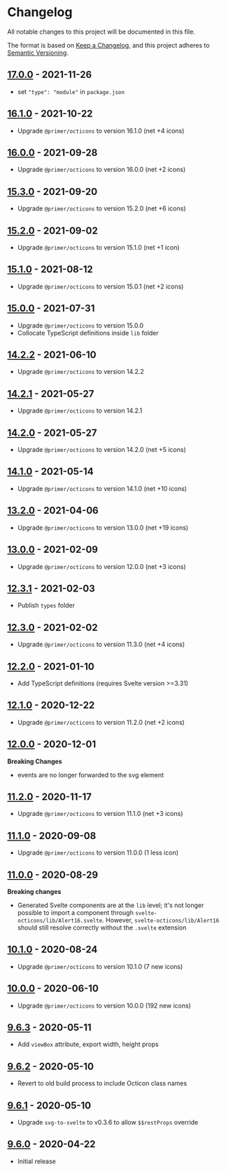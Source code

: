 # Changelog

All notable changes to this project will be documented in this file.

The format is based on [Keep a Changelog](https://keepachangelog.com/en/1.0.0/),
and this project adheres to [Semantic Versioning](https://semver.org/spec/v2.0.0.html).

## [17.0.0](https://github.com/metonym/svelte-octicons/releases/tag/v17.0.0) - 2021-11-26

- set `"type": "module"` in `package.json`

## [16.1.0](https://github.com/metonym/svelte-octicons/releases/tag/v16.1.0) - 2021-10-22

- Upgrade `@primer/octicons` to version 16.1.0 (net +4 icons)

## [16.0.0](https://github.com/metonym/svelte-octicons/releases/tag/v16.0.0) - 2021-09-28

- Upgrade `@primer/octicons` to version 16.0.0 (net +2 icons)

## [15.3.0](https://github.com/metonym/svelte-octicons/releases/tag/v15.3.0) - 2021-09-20

- Upgrade `@primer/octicons` to version 15.2.0 (net +6 icons)

## [15.2.0](https://github.com/metonym/svelte-octicons/releases/tag/v15.2.0) - 2021-09-02

- Upgrade `@primer/octicons` to version 15.1.0 (net +1 icon)

## [15.1.0](https://github.com/metonym/svelte-octicons/releases/tag/v15.1.0) - 2021-08-12

- Upgrade `@primer/octicons` to version 15.0.1 (net +2 icons)

## [15.0.0](https://github.com/metonym/svelte-octicons/releases/tag/v15.0.0) - 2021-07-31

- Upgrade `@primer/octicons` to version 15.0.0
- Collocate TypeScript definitions inside `lib` folder

## [14.2.2](https://github.com/metonym/svelte-octicons/releases/tag/v14.2.2) - 2021-06-10

- Upgrade `@primer/octicons` to version 14.2.2

## [14.2.1](https://github.com/metonym/svelte-octicons/releases/tag/v14.2.1) - 2021-05-27

- Upgrade `@primer/octicons` to version 14.2.1

## [14.2.0](https://github.com/metonym/svelte-octicons/releases/tag/v14.2.0) - 2021-05-27

- Upgrade `@primer/octicons` to version 14.2.0 (net +5 icons)

## [14.1.0](https://github.com/metonym/svelte-octicons/releases/tag/v14.1.0) - 2021-05-14

- Upgrade `@primer/octicons` to version 14.1.0 (net +10 icons)

## [13.2.0](https://github.com/metonym/svelte-octicons/releases/tag/v13.2.0) - 2021-04-06

- Upgrade `@primer/octicons` to version 13.0.0 (net +19 icons)

## [13.0.0](https://github.com/metonym/svelte-octicons/releases/tag/v13.0.0) - 2021-02-09

- Upgrade `@primer/octicons` to version 12.0.0 (net +3 icons)

## [12.3.1](https://github.com/metonym/svelte-octicons/releases/tag/v12.3.1) - 2021-02-03

- Publish `types` folder

## [12.3.0](https://github.com/metonym/svelte-octicons/releases/tag/v12.3.0) - 2021-02-02

- Upgrade `@primer/octicons` to version 11.3.0 (net +4 icons)

## [12.2.0](https://github.com/metonym/svelte-octicons/releases/tag/v12.2.0) - 2021-01-10

- Add TypeScript definitions (requires Svelte version >=3.31)

## [12.1.0](https://github.com/metonym/svelte-octicons/releases/tag/v12.1.0) - 2020-12-22

- Upgrade `@primer/octicons` to version 11.2.0 (net +2 icons)

## [12.0.0](https://github.com/metonym/svelte-octicons/releases/tag/v12.0.0) - 2020-12-01

**Breaking Changes**

- events are no longer forwarded to the svg element

## [11.2.0](https://github.com/metonym/svelte-octicons/releases/tag/v11.2.0) - 2020-11-17

- Upgrade `@primer/octicons` to version 11.1.0 (net +3 icons)

## [11.1.0](https://github.com/metonym/svelte-octicons/releases/tag/v11.1.0) - 2020-09-08

- Upgrade `@primer/octicons` to version 11.0.0 (1 less icon)

## [11.0.0](https://github.com/metonym/svelte-octicons/releases/tag/v11.0.0) - 2020-08-29

**Breaking changes**

- Generated Svelte components are at the `lib` level; it's not longer possible to import a component through `svelte-octicons/lib/Alert16.svelte`. However, `svelte-octicons/lib/Alert16` should still resolve correctly without the `.svelte` extension

## [10.1.0](https://github.com/metonym/svelte-octicons/releases/tag/v10.1.0) - 2020-08-24

- Upgrade `@primer/octicons` to version 10.1.0 (7 new icons)

## [10.0.0](https://github.com/metonym/svelte-octicons/releases/tag/v10.0.0) - 2020-06-10

- Upgrade `@primer/octicons` to version 10.0.0 (192 new icons)

## [9.6.3](https://github.com/metonym/svelte-octicons/releases/tag/v9.6.3) - 2020-05-11

- Add `viewBox` attribute, export width, height props

## [9.6.2](https://github.com/metonym/svelte-octicons/releases/tag/v9.6.2) - 2020-05-10

- Revert to old build process to include Octicon class names

## [9.6.1](https://github.com/metonym/svelte-octicons/releases/tag/v9.6.1) - 2020-05-10

- Upgrade `svg-to-svelte` to v0.3.6 to allow `$$restProps` override

## [9.6.0](https://github.com/metonym/svelte-octicons/releases/tag/v9.6.0) - 2020-04-22

- Initial release
